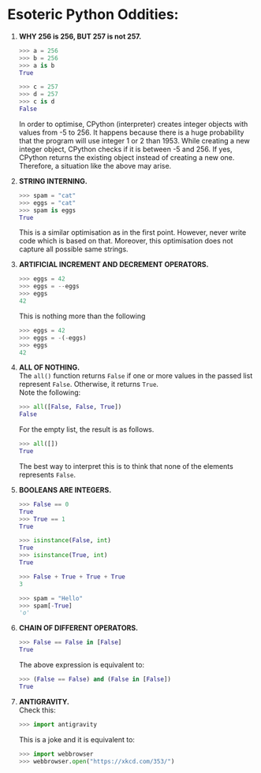 # **Esoteric Python Oddities:**

1. **WHY 256 is 256, BUT 257 is not 257.**  
    ```python
    >>> a = 256
    >>> b = 256
    >>> a is b
    True
    ```
    ```python
    >>> c = 257
    >>> d = 257
    >>> c is d
    False
    ```  
    In order to optimise, CPython (interpreter) creates integer objects with values from -5 to 256. It happens because there is a huge probability that the program will use integer 1 or 2 than 1953. While creating a new integer object, CPython checks if it is between -5 and 256. If yes, CPython returns the existing object instead of creating a new one. Therefore,  a situation like the above may arise.

2. **STRING INTERNING.**  
    ```python
    >>> spam = "cat"
    >>> eggs = "cat"
    >>> spam is eggs
    True
    ```
    This is a similar optimisation as in the first point. However, never write code which is based on that. Moreover, this optimisation does not capture all possible same strings.

3. **ARTIFICIAL INCREMENT AND DECREMENT OPERATORS.**  
    ```python
    >>> eggs = 42
    >>> eggs = --eggs
    >>> eggs
    42
    ```  
    This is nothing more than the following
    ```python
    >>> eggs = 42
    >>> eggs = -(-eggs)
    >>> eggs
    42
    ```  

4. **ALL OF NOTHING.**  
   The `all()` function returns `False` if one or more values in the passed list represent `False`. Otherwise, it returns `True`.  
   Note the following:
    ```python
    >>> all([False, False, True])
    False
    ```  
    For the empty list, the result is as follows.
    ```python
    >>> all([])
    True
    ```
    The best way to interpret this is to think that none of the elements represents `False`.

5. **BOOLEANS ARE INTEGERS.**
    ```python
    >>> False == 0
    True
    >>> True == 1
    True
    ```
    ```python
    >>> isinstance(False, int)
    True
    >>> isinstance(True, int)
    True
    ```
    ```python
    >>> False + True + True + True
    3
    ```
    ```python
    >>> spam = "Hello"
    >>> spam[-True]
    'o'
    ```

6.  **CHAIN OF DIFFERENT OPERATORS.**
    ```python
    >>> False == False in [False]
    True
    ```
    The above expression is equivalent to:
    ```python
    >>> (False == False) and (False in [False])      
    True
    ```

7. **ANTIGRAVITY.**  
   Check this:
   ```python
   >>> import antigravity
   ```
   This is a joke and it is equivalent to:
   ```python
   >>> import webbrowser
   >>> webbrowser.open("https://xkcd.com/353/")
   ```  
